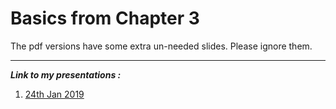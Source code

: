 # Basics from Chapter 3

The pdf versions have some extra un-needed slides. Please ignore them.
*** 

**_Link to my presentations :_**
1. [24th Jan 2019](https://docs.google.com/presentation/d/e/2PACX-1vTrb8mfLVySGR8y80zI4nt0pRt2WLsfXBEp-ks83mpjwGQ8UjObZTpVauwr_HgGIVzHjCXdj73EQf3i/pub?start=true&loop=false&delayms=3000)
